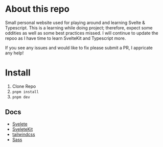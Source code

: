 # About this repo

Small personal website used for playing around and learning Svelte & Typescript. This is a learning while doing project; therefore, expect some oddities as well as some best practices missed. I will continue to update the repoo as I have time to learn SvelteKit and Typescript more.

If you see any issues and would like to fix please submit a PR, I appricate any help!

# Install

1. Clone Repo
2. `pnpm install`
3. `pnpm dev`

## Docs

- [Svelete](https://svelte.dev/docs)
- [SveleteKit](https://kit.svelte.dev/docs/introduction)
- [tailwindcss](https://tailwindcss.com/docs/installation)
- [Sass](https://sass-lang.com/documentation/)
